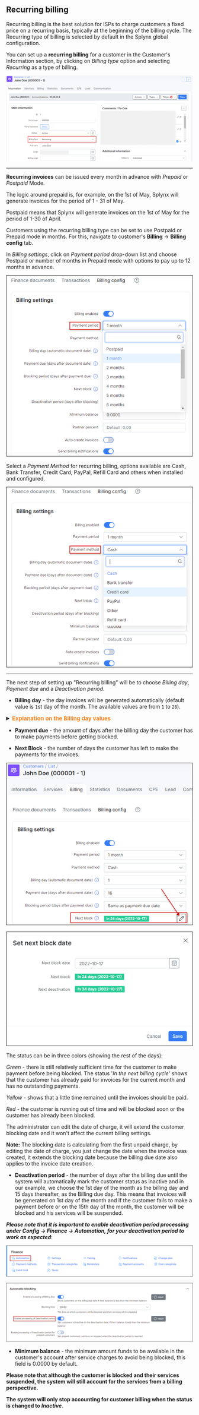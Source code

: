 ## Recurring billing

Recurring billing is the best solution for ISPs to charge customers a fixed price on a recurring basis, typically at the beginning of the billing cycle. The Recurring type of billing is selected by default in the Splynx global configuration.

You can set up a **recurring billing** for a customer in the Customer's Information section, by clicking on *Billing type* option and selecting *Recurring* as a type of billing.

![Type of billing](type_of_billing_recurring.png)


---------
**Recurring invoices** can be issued every month in advance with *Prepaid* or *Postpaid* Mode.

The logic around prepaid is, for example, on the 1st of May, Splynx will generate invoices for the period of 1 - 31 of May.

Postpaid means that Splynx will generate invoices on the 1st of May for the period of 1-30 of April.

Customers using the recurring billing type can be set to use Postpaid or Prepaid mode in months. For this, navigate to customer's **Billing** → **Billing config** tab.

In *Billing settings*, click on *Payment period* drop-down list and choose Postpaid or number of months in Prepaid mode with options to pay up to 12 months in advance.

![Prepay or Postpay](prepay_postpay.png)

Select a *Payment Method* for recurring billing, options available are Cash, Bank Transfer, Credit Card, PayPal, Refill Card and others when installed and configured.

![payment method](payment_method_1.png)

---------
The next step of setting up "Recurring billing" will be to choose *Billing day*, *Payment due* and a *Deactivation period*.

* **Billing day** - the day invoices will be generated automatically (default value is `1`st day of the month. The available values are from `1` to `28`).

<details style="font-size: 15px; margin-bottom: 5px;">
<summary><b style="color: #FD841F;">Explanation on the Billing day values</b></summary>
<div markdown="1" style="margin-top: 15px; font-size: 16px;">

Billing day is the automatic date of invoice creation and also the start of the billing period (for one month).
Example: Setting to 1 means billing from 1st to end of month and 10 means billing from 10th to the 9th of the next month. 

The billing day value is limited to 28 to allow us to create invoices on the same day of every month consistently. Thus limited to 28 because of February.
Should you wish to create invoices on any day between the 29th and 31st you can choose between the 28th or the 1st to create your invoices on these days instead.

The start of the actual billing cycle, however, (from which date the customer will be billed from) is determined by the service start date, this will always pro-rate from the service start date to the end of the first billing cycle and then continue to bill as per the normal billing period.
Example A: If a customer service start date is 15 March and the billing day is set to 1, an invoice generated in March will show the customer being billed from 15 March - 31 March, the next invoice will show 1 April - 30 April etc.
Example B: If a customer service start date is 15 March and the billing day is set to 1, an invoice generated in April will show the customer being billed from 15 March - 30 April.

If you would like to create an invoice on a different date to that of the billing day then the History and Preview tool should be used to create the invoice preview batch on a desired day.
Example: If you would like to create the invoice batch for April, on the 25th of March, then you would navigate to the history and preview tool on the 25th of March, select 1 April as the Date and click preview. This will create the batch which can be previewed and ultimately confirmed once you are satisfied with the data. All invoices and transactions will then be created and invoices will be sent according to the configured notification settings.

</div>
</details>

* **Payment due** - the amount of days after the billing day the customer has to make payments before getting blocked.

* **Next Block** - the number of days the customer has left to make the payments for the invoices.

![Billing settings](billing_settings.png)

![Billing settings](date_of_charge.png)

The status can be in three colors (showing the rest of the days):

_Green_  - there is still relatively sufficient time for the customer to make payment before being blocked. The status '_In the next billing cycle_' shows that the customer has already paid for invoices for the current month and has no outstanding payments.

_Yellow_ - shows that a little time remained until the invoices should be paid.

 _Red_ - the customer is running out of time and will be blocked soon or the customer has already been blocked.

The administrator can edit the date of charge, it will extend the customer blocking date and it won't affect the current billing settings.

**Note:** The blocking date is calculating from the first unpaid charge, by editing the date of charge, you just change the date when the invoice was created, it extends the blocking date because the billing due date also applies to the invoice date creation.

* **Deactivation period** - the number of days after the billing due until the system will automatically mark the customer status as inactive and
in our example, we choose the 1st day of the month as the billing day and 15 days thereafter, as the Billing due day. This means that invoices will be generated on 1st day of the month and if the customer fails to make a payment before or on the 15th day of the month, the customer will be blocked and his services will be suspended.


***Please note that it is important to enable deactivation period processing under *Config → Finance → Automation*, for your deactivation period to work as expected***:

![Automation](automation.png)

![Automation](automation1.png)

* **Minimum balance** - the minimum amount funds to be available in the customer's account after service charges to avoid being blocked, this field is 0.0000 by default.


**Please note that although the customer is blocked and their services suspended, the system will still account for the services from a billing perspective.**

**The system will only stop accounting for customer billing when the status is changed to _Inactive_**.
